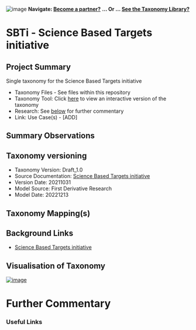 ![image](https://user-images.githubusercontent.com/112073913/188821900-0c411acf-fbdd-4163-adc9-3ba4e2be78df.png)
**Navigate: [Become a partner?](https://github.com/OS-SFT/06-COLLABORATORS-PARTNERS)**
**... Or ... [See the Taxonomy Library?](https://github.com/orgs/OS-SFT/projects/2)**

# SBTi - Science Based Targets initiative

## Project Summary

Single taxonomy for the Science Based Targets initiative

- Taxonomy Files - See files within this repository
- Taxonomy Tool: Click [here](https://os-sft.solidatus.com/viewer/share/MTVNkQg6VpAMoAC72luPL9ImAsO2u1HL) to view an interactive version of the taxonomy
- Research: See [below](https://github.com/OS-SFT/Taxonomy-Mappings-Library/blob/main/Single%20Taxonomies/SBTi#further-commentary) for further commentary
- Link: Use Case(s) - [ADD]

## Summary Observations



## Taxonomy versioning
- Taxonomy Version: Draft_1.0
- Source Documentation: [Science Based Targets initiative](https://sciencebasedtargets.org/resources/files/SBTi-criteria.pdf)
- Version Date: 20211031
- Model Source: First Derivative Research
- Model Date: 20221213

## Taxonomy Mapping(s)


## Background Links
- [Science Based Targets initiative](https://sciencebasedtargets.org/resources/files/SBTi-criteria.pdf)

## Visualisation of Taxonomy
[![image](https://user-images.githubusercontent.com/112077283/207288296-f50a375d-5b9d-4d78-a680-29505eb6d87a.png "Click to open interactive Taxonomy Tool")](https://os-sft.solidatus.com/viewer/share/MTVNkQg6VpAMoAC72luPL9ImAsO2u1HL)

# Further Commentary


### Useful Links


